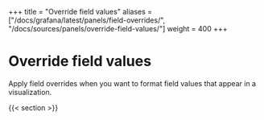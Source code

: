 +++
title = "Override field values"
aliases = ["/docs/grafana/latest/panels/field-overrides/", "/docs/sources/panels/override-field-values/"]
weight = 400
+++

# Override field values

Apply field overrides when you want to format field values that appear in a visualization.

{{< section >}}
